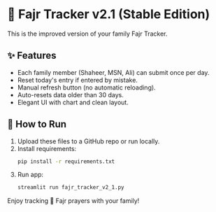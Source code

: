 # 🌙 Fajr Tracker v2.1 (Stable Edition)

This is the improved version of your family Fajr Tracker.

## ✨ Features
- Each family member (Shaheer, MSN, Ali) can submit once per day.
- Reset today's entry if entered by mistake.
- Manual refresh button (no automatic reloading).
- Auto-resets data older than 30 days.
- Elegant UI with chart and clean layout.

## 🚀 How to Run
1. Upload these files to a GitHub repo or run locally.
2. Install requirements:
   ```bash
   pip install -r requirements.txt
   ```
3. Run app:
   ```bash
   streamlit run fajr_tracker_v2_1.py
   ```

Enjoy tracking 🌅 Fajr prayers with your family!
